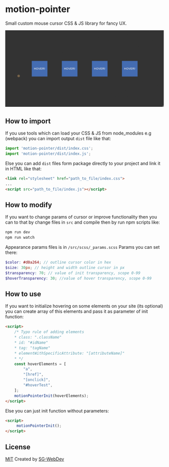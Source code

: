 # motion-pointer

Small custom mouse cursor CSS &amp; JS library for fancy UX.

![](gif.gif)

## How to import

If you use tools which can load your CSS & JS from node_modules e.g (webpack) you can import output `dist` file like that:

```js 
import 'motion-pointer/dist/index.css';
import 'motion-pointer/dist/index.js';
```
Else you can add `dist` files form package directly to your project and link it in HTML like that:
```html
<link rel="stylesheet" href="path_to_file/index.css">
...
<script src="path_to_file/index.js"></script>
```
## How to modify

If you want to change params of cursor or improve functionality then you can to that by change files in `src` and compile then by run npm scripts like:

```bash
npm run dev
npm run watch
```
Appearance params files is in `/src/scss/_params.scss`
Params you can set there:

```scss
$color: #d0a264; // outline cursor color in hex
$size: 30px; // height and width outline cursor in px
$transparency: 70; // value of init transparency, scope 0-99
$hoverTransparency: 30; //value of hover transparency, scope 0-99
```

## How to use

If you want to initialize hovering on some elements on your site (its optional) you can create array of this elements and pass it as parameter of init function:
```html
<script>
    /* Typo rule of adding elements
    * class: ".className"
    * id: "#idName"
    * tag: "tagName"
    * elementWithSpecificAttribute: "[attributeName]"
    * */
    const hoverElements = [
        "a",
        "[href]",
        "[onclick]",
        "#hoverTest",
    ];
    motionPointerInit(hoverElements);
</script>
```
Else you can just init function without parameters:
```html
<script>
     motionPointerInit();
</script>
```

## License
[MIT](https://choosealicense.com/licenses/mit/)
Created by [SG-WebDev](https://github.com/SG-WebDev)